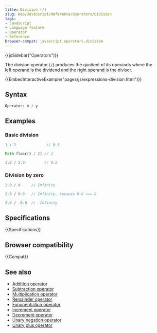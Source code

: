 ```yaml
---
title: Division (/)
slug: Web/JavaScript/Reference/Operators/Division
tags:
- JavaScript
- Language feature
- Operator
- Reference
browser-compat: javascript.operators.division
---
```

{{jsSidebar("Operators")}}

The division operator (`/`) produces the quotient of its operands where the left
operand is the dividend and the right operand is the divisor.

{{EmbedInteractiveExample("pages/js/expressions-division.html")}}

## Syntax

```js
Operator: x / y
```

## Examples

### Basic division

```js
1 / 2              // 0.5

Math.floor(3 / 2) // 1

1.0 / 2.0         // 0.5
```

### Division by zero

```js
2.0 / 0     // Infinity

2.0 / 0.0   // Infinity, because 0.0 === 0

2.0 / -0.0  // -Infinity
```

## Specifications

{{Specifications}}

## Browser compatibility

{{Compat}}

## See also

*   [Addition operator](/en-US/docs/Web/JavaScript/Reference/Operators/Addition)
*   [Subtraction operator](/en-US/docs/Web/JavaScript/Reference/Operators/Subtraction)
*   [Multiplication operator](/en-US/docs/Web/JavaScript/Reference/Operators/Multiplication)
*   [Remainder operator](/en-US/docs/Web/JavaScript/Reference/Operators/Remainder)
*   [Exponentiation operator](/en-US/docs/Web/JavaScript/Reference/Operators/Exponentiation)
*   [Increment operator](/en-US/docs/Web/JavaScript/Reference/Operators/Increment)
*   [Decrement operator](/en-US/docs/Web/JavaScript/Reference/Operators/Decrement)
*   [Unary negation operator](/en-US/docs/Web/JavaScript/Reference/Operators/Unary_negation)
*   [Unary plus operator](/en-US/docs/Web/JavaScript/Reference/Operators/Unary_plus)
